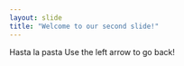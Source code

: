 ```yaml
---
layout: slide
title: "Welcome to our second slide!"
---
```

Hasta la pasta
Use the left arrow to go back!
